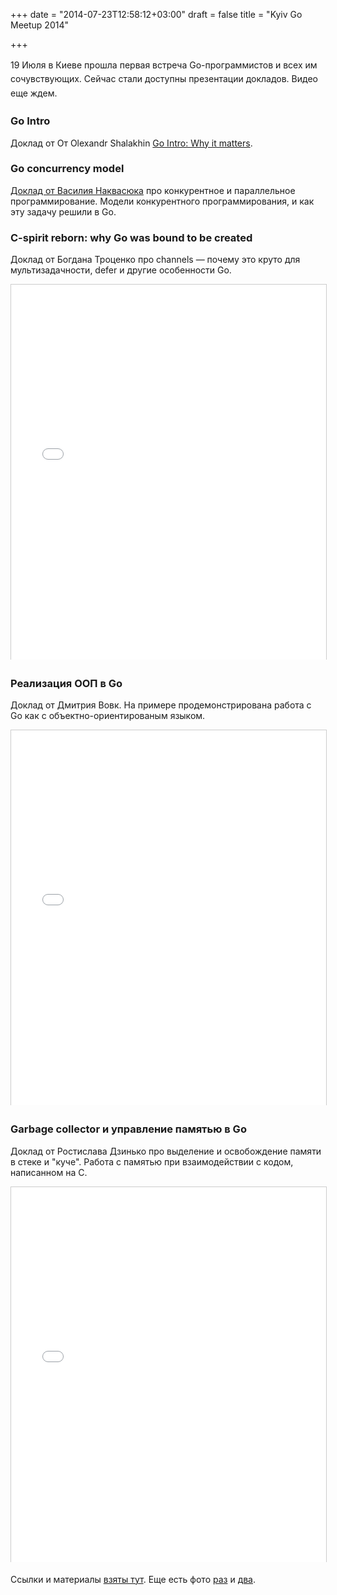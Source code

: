 +++
date = "2014-07-23T12:58:12+03:00"
draft = false
title = "Kyiv Go Meetup 2014"

+++

<p><span style="line-height: 1.6em;">19&nbsp;Июля в Киеве прошла первая встреча Go-программистов и всех им сочувствующих. Сейчас стали доступны презентации докладов. Видео еще ждем.</span></p>

<h3 id="go-intro">Go Intro</h3>

<p>Доклад от От Olexandr Shalakhin <a href="http://go-talks.appspot.com/github.com/OShalakhin/talks/go-intro/talk.slide#1">Go Intro: Why it matters</a>.</p>

<h3 id="go-concurrency-model">Go concurrency model</h3>

<p><a href="http://vaxxxa.github.io/talks/concurrency.models-go.concurrency.model/">Доклад от Василия Наквасюка</a> про конкурентное и параллельное программирование. Модели конкурентного программирования, и как эту задачу решили в Go.</p>
<script async class="speakerdeck-embed" data-id="bff54f80f233013163b90aec731e246e" data-ratio="1.29456384323641" src="//speakerdeck.com/assets/embed.js"></script>

<h3 id="c-spirit-reborn-why-go-was-bound-to-be-created">C-spirit reborn: why Go was bound to be created</h3>

<p>Доклад от Богдана Троценко про сhannels &mdash; почему это круто для мультизадачности, defer и другие особенности Go.</p>

<p><iframe allowfullscreen="" frameborder="0" height="600px" marginheight="0" marginwidth="0" scrolling="no" src="//www.slideshare.net/slideshow/embed_code/37273664" style="border:1px solid #CCC; border-width:1px 1px 0; margin-bottom:5px; max-width: 100%;" width="100%"></iframe></p>

<h3 id="go">Реализация ООП в Go</h3>

<p>Доклад от Дмитрия Вовк. На примере продемонстрирована работа с Go как с объектно-ориентированым языком.</p>

<p><iframe allowfullscreen="" frameborder="0" height="600px" marginheight="0" marginwidth="0" scrolling="no" src="//www.slideshare.net/slideshow/embed_code/37273834" style="border:1px solid #CCC; border-width:1px 1px 0; margin-bottom:5px; max-width: 100%;" width="100%"></iframe></p>

<h3 id="garbage-collector-go">Garbage collector и управление памятью в Go</h3>

<p>Доклад от Ростислава Дзинько про выделение и освобождение памяти в стеке и &quot;куче&quot;. Работа с памятью при взаимодействии с кодом, написанном на C.</p>

<p><iframe allowfullscreen="" frameborder="0" height="600px" marginheight="0" marginwidth="0" scrolling="no" src="//www.slideshare.net/slideshow/embed_code/37273928" style="border:1px solid #CCC; border-width:1px 1px 0; margin-bottom:5px; max-width: 100%;" width="100%"></iframe></p>

<p>Ссылки и материалы <a href="http://vk.com/wall172392890_268">взяты тут</a>. Еще есть фото <a href="http://vk.com/wall172392890_270">раз</a> и <a href="http://vk.com/wall172392890_269">два</a>.</p>
